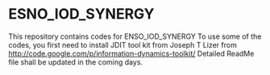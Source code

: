 # ESNO_IOD_SYNERGY
This repository contains codes for ENSO_IOD_SYNERGY
To use some of the codes, you first need to install JDIT tool kit from Joseph T Lizer from 
http://code.google.com/p/information-dynamics-toolkit/
Detailed ReadMe file shall be updated in the coming days.
